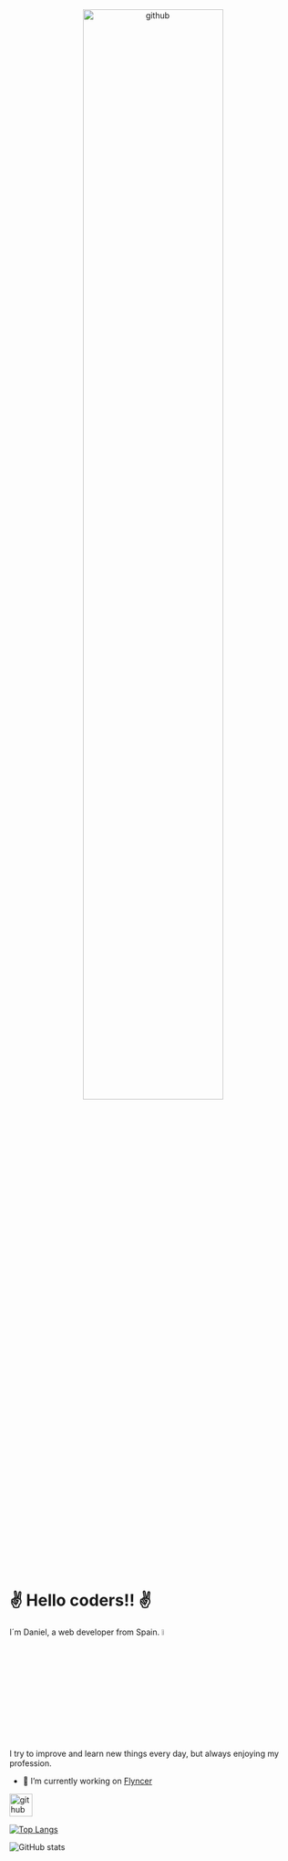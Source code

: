 <div align="center">
<img src='https://media.giphy.com/media/qgQUggAC3Pfv687qPC/giphy.gif' alt='github' width="70%" >
</div>
<h1>✌️ Hello coders!! ✌️</h1>
<p>I´m Daniel, a web developer from Spain. <img src='https://media.giphy.com/media/L1R1tvI9svkIWwpVYr/giphy.gif' alt='github' width="5%" ></p> 
I try to improve and learn new things every day, but always enjoying my profession.

- 🔭 I’m currently working on [Flyncer](https://app.flyncer.com/) 


[<img src='https://cdn.jsdelivr.net/npm/simple-icons@3.0.1/icons/github.svg' alt='github' height='40'>](https://github.com/TheBress)  

[![Top Langs](https://github-readme-stats.vercel.app/api/top-langs/?username=TheBress)](https://github.com/anuraghazra/github-readme-stats)

![GitHub stats](https://github-readme-stats.vercel.app/api?username=TheBress&show_icons=true)  

